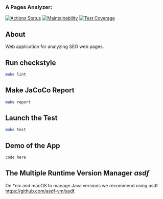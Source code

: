 ### A Pages Analyzer:
[![Actions Status](https://github.com/BroCodeX/java-project-72/actions/workflows/hexlet-check.yml/badge.svg)](https://github.com/BroCodeX/java-project-72/actions)
[![Maintainability](https://api.codeclimate.com/v1/badges/663a72d4f83e530b7768/maintainability)](https://codeclimate.com/github/BroCodeX/java-project-72/maintainability)
[![Test Coverage](https://api.codeclimate.com/v1/badges/663a72d4f83e530b7768/test_coverage)](https://codeclimate.com/github/BroCodeX/java-project-72/test_coverage)

## About
Web application for analyzing SEO web pages.

## Run checkstyle

```bash
make lint
```

## Make JaCoCo Report

```bash
make report
```

## Launch the Test

```bash
make test
```

## Demo of the App

```java
code here
```

## The Multiple Runtime Version Manager *asdf*

On *nix and macOS to manage Java versions we recommend using asdf https://github.com/asdf-vm/asdf.

